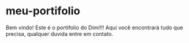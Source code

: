 # meu-portifolio
Bem vindo! Este é o portifolio do Dimi!!! Aqui você encontrará tudo que precisa, qualquer duvida entre em contato.
